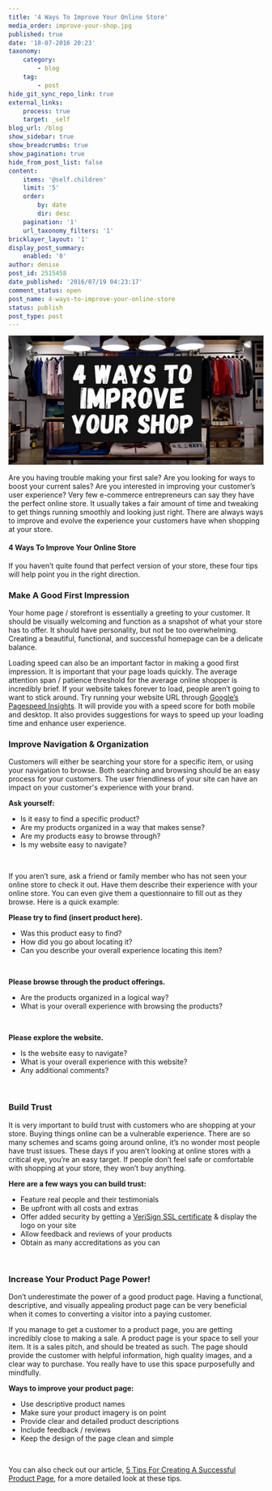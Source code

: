 ```yaml
---
title: '4 Ways To Improve Your Online Store'
media_order: improve-your-shop.jpg
published: true
date: '18-07-2016 20:23'
taxonomy:
    category:
        - blog
    tag:
        - post
hide_git_sync_repo_link: true
external_links:
    process: true
    target: _self
blog_url: /blog
show_sidebar: true
show_breadcrumbs: true
show_pagination: true
hide_from_post_list: false
content:
    items: '@self.children'
    limit: '5'
    order:
        by: date
        dir: desc
    pagination: '1'
    url_taxonomy_filters: '1'
bricklayer_layout: '1'
display_post_summary:
    enabled: '0'
author: denise
post_id: 2515458
date_published: '2016/07/19 04:23:17'
comment_status: open
post_name: 4-ways-to-improve-your-online-store
status: publish
post_type: post
---
```


[![](improve-your-shop.jpg)](/blog/e-commerce-tips/4-ways-to-improve-your-online-store)

Are you having trouble making your first sale? Are you looking for ways to boost your current sales? Are you interested in improving your customer’s user experience? Very few e-commerce entrepreneurs can say they have the perfect online store. It usually takes a fair amount of time and tweaking to get things running smoothly and looking just right. There are always ways to improve and evolve the experience your customers have when shopping at your store.
<h4>4 Ways To Improve Your Online Store</h4>
If you haven’t quite found that perfect version of your store, these four tips will help point you in the right direction.
<h3>Make A Good First Impression</h3>
Your home page / storefront is essentially a greeting to your customer. It should be visually welcoming and function as a snapshot of what your store has to offer. It should have personality, but not be too overwhelming. Creating a beautiful, functional, and successful homepage can be a delicate balance.

Loading speed can also be an important factor in making a good first impression. It is important that your page loads quickly. The average attention span / patience threshold for the average online shopper is incredibly brief. If your website takes forever to load, people aren’t going to want to stick around. Try running your website URL through <a href="https://developers.google.com/speed/pagespeed/insights/" target="_blank">Google’s Pagespeed Insights</a>. It will provide you with a speed score for both mobile and desktop. It also provides suggestions for ways to speed up your loading time and enhance user experience.
<h3>Improve Navigation &amp; Organization</h3>
Customers will either be searching your store for a specific item, or using your navigation to browse. Both searching and browsing should be an easy process for your customers. The user friendliness of your site can have an impact on your customer's experience with your brand.

<strong>Ask yourself:</strong>
<ul>
 	<li>Is it easy to find a specific product?</li>
 	<li>Are my products organized in a way that makes sense?</li>
 	<li>Are my products easy to browse through?</li>
 	<li>Is my website easy to navigate?</li>
</ul>
&nbsp;

If you aren’t sure, ask a friend or family member who has not seen your online store to check it out. Have them describe their experience with your online store. You can even give them a questionnaire to fill out as they browse. Here is a quick example:

<strong>Please try to find (insert product here).</strong>
<ul>
 	<li>Was this product easy to find?</li>
 	<li>How did you go about locating it?</li>
 	<li>Can you describe your overall experience locating this item?</li>
</ul>
&nbsp;

<strong>Please browse through the product offerings.</strong>
<ul>
 	<li>Are the products organized in a logical way?</li>
 	<li>What is your overall experience with browsing the products?</li>
</ul>
&nbsp;

<strong>Please explore the website.</strong>
<ul>
 	<li>Is the website easy to navigate?</li>
 	<li>What is your overall experience with this website?</li>
 	<li>Any additional comments?</li>
</ul>
&nbsp;
<h3>Build Trust</h3>
It is very important to build trust with customers who are shopping at your store. Buying things online can be a vulnerable experience. There are so many schemes and scams going around online, it’s no wonder most people have trust issues. These days if you aren’t looking at online stores with a critical eye, you’re an easy target. If people don’t feel safe or comfortable with shopping at your store, they won’t buy anything.

<strong>Here are a few ways you can build trust:</strong>
<ul>
 	<li>Feature real people and their testimonials</li>
 	<li>Be upfront with all costs and extras</li>
 	<li>Offer added security by getting a <a href="http://www.verisign.com/en_US/domain-names/web-presence/website-optimization/ssl-certificates/index.xhtml?ab=0" target="_blank">VeriSign SSL certificate</a> &amp; display the logo on your site</li>
 	<li>Allow feedback and reviews of your products</li>
 	<li>Obtain as many accreditations as you can</li>
</ul>
&nbsp;
<h3>Increase Your Product Page Power!</h3>
Don’t underestimate the power of a good product page. Having a functional, descriptive, and visually appealing product page can be very beneficial when it comes to converting a visitor into a paying customer.

If you manage to get a customer to a product page, you are getting incredibly close to making a sale. A product page is your space to sell your item. It is a sales pitch, and should be treated as such. The page should provide the customer with helpful information, high quality images, and a clear way to purchase. You really have to use this space purposefully and mindfully.

<strong>Ways to improve your product page:</strong>
<ul>
 	<li>Use descriptive product names</li>
 	<li>Make sure your product imagery is on point</li>
 	<li>Provide clear and detailed product descriptions</li>
 	<li>Include feedback / reviews</li>
 	<li>Keep the design of the page clean and simple</li>
</ul>
&nbsp;

You can also check out our article, <a href="https://printaura.com/5-tips-for-creating-a-successful-product-page/" target="_blank">5 Tips For Creating A Successful Product Page</a>, for a more detailed look at these tips.

<span style="border-radius: 2px; text-indent: 20px; width: auto; padding: 0px 4px 0px 0px; text-align: center; font: bold 11px/20px 'Helvetica Neue',Helvetica,sans-serif; color: #ffffff; background: #bd081c  no-repeat scroll 3px 50% / 14px 14px; position: absolute; opacity: 0.85; z-index: 8675309; display: none; cursor: pointer; top: 36px; left: 20px;">Save</span>